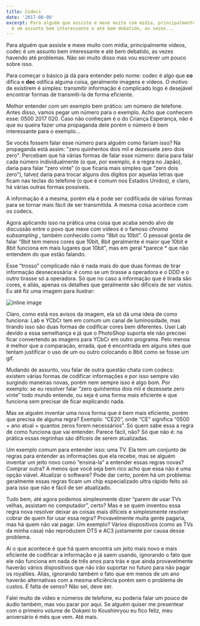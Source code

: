 ```yaml
---
title: Codecs
date: '2017-08-08'
excerpt: Para alguém que assiste e mexe muito com mídia, principalmente vídeos, codec
  é um assunto bem interessante e até bem debatido, as vezes...
---
```




Para alguém que assiste e mexe muito com mídia, principalmente vídeos, codec é um assunto bem interessante e até bem debatido, as vezes havendo até problemas. Não sei muito disso mas vou escrever um pouco sobre isso.

Para começar o básico já dá para entender pelo nome: codec é algo que **co** difica e **dec** odifica alguma coisa, geralmente imagens e vídeos. O motivo de existirem é simples: transmitir informação é complicado logo é desejável encontrar formas de transmiti-la de forma eficiente.

Melhor entender com um exemplo bem prático: um número de telefone. Antes disso, vamos pegar um número para o exemplo. Acho que conhecem esse: 0500 2017 020. Caso não conheçam é o do Criança Esperança, não é que eu queira fazer uma propaganda dele porém o número é bem interessante para o exemplo...

Se vocês fossem falar esse número para alguém como fariam isso? Na propaganda está assim: "zero quinhentos dois mil e dezessete zero dois zero". Percebam que há várias formas de falar esse número: daria para falar cada número individualmente (o que, por exemplo, é a regra no Japão), daria para falar “zero vinte” (o que ficaria mais simples que “zero dois zero”), talvez daria para trocar alguns dos dígitos por aquelas letras que ficam nas teclas do telefone (o que é comum nos Estados Unidos), e claro, há várias outras formas possíveis.

A informação é a mesma, porém ela é pode ser codificada de várias formas para se tornar mais fácil de ser transmitida. A mesma coisa acontece com os codecs.

Agora aplicando isso na prática uma coisa que acaba sendo alvo de discussão entre o povo que mexe com vídeos é o famoso *chroma subsampling* , também conhecido como “8bit ou 10bit”. O pessoal gosta de falar “8bit tem menos cores que 10bit, 8bit geralmente é maior que 10bit e 8bit funciona em mais lugares que 10bit”, mas em geral *parece * que não entendem do que estão falando.

Esse “trosso” complicado não é nada mais do que duas formas de tirar informação desnecessária: é como se um tirasse a operadora e o DDD e o outro tirasse só a operadora. Só que no caso a informação que é tirada são cores, e aliás, apenas os detalhes que geralmente são difíceis de ser vistos. Eu até fiz uma imagem para ilustrar:

![inline image](https://res.cloudinary.com/qgustavor/image/upload/v1502164301/a83n62jjbywubwbdt1ta.png)

Claro, como está nos avisos da imagem, ela só dá uma ideia de como funciona: Lab e YCbCr tem em comum um canal de luminosidade, mas tirando isso são duas formas de codificar cores bem diferentes. Usei Lab devido a essa semelhança e já que o PhotoShop suporta ele não precisei ficar convertendo as imagens para YCbCr em outro programa. Pelo menos é melhor que a comparação, errada, que é encontrada em alguns sites que tentam justificar o uso de um ou outro colocando o 8bit como se fosse um gif.

Mudando de assunto, vou falar de outra questão chata com codecs: existem várias formas de codificar informações e por isso sempre vão surgindo maneiras novas, porém nem sempre isso é algo bom. Por exemplo: se eu resolver falar “zero quinhentos dois mil e dezessete zero vinte” todo mundo entende, ou seja é uma forma mais eficiente e que funciona sem precisar de ficar explicando nada.

Mas se alguém inventar uma nova forma que é bem mais eficiente, porém que precisa de alguma regra? Exemplo: “CE20”, onde “CE” significa “0500 + ano atual + quantos zeros forem necessários”. Só quem sabe essa a regra de como funciona que vai entender. Parece fácil, não? Só que não é: na prática essas regrinhas são difíceis de serem atualizadas.

Um exemplo comum para entender isso: uma TV. Ela tem um conjunto de regras para entender as informações que ela recebe, mas se alguém inventar um jeito novo como “ensiná-la” a entender essas regras novas? Comprar outra? A menos que você seja bem rico acho que essa não é uma opção viável. Atualizar o software? Pode dar certo, porém há um problema: geralmente essas regras ficam um chip especializado ultra rápido feito só para isso que não é fácil de ser atualizado.

Tudo bem, até agora podemos simplesmente dizer “parem de usar TVs velhas, assistam no computador”, certo? Mas e se quem inventou essa regra nova resolver deixar as coisas mais difíceis e simplesmente resolver cobrar de quem for usar essa regra? Provavelmente muita gente pagaria, mas há quem não vai pagar. Um exemplo? Vários dispositivos (como as TVs da minha casa) não reproduzem DTS e AC3 justamente por causa desse problema.

Aí o que acontece é que há quem encontra um jeito mais novo e mais eficiente de codificar a informação e já saem usando, ignorando o fato que ele não funciona em nada de três anos para trás e que ainda provavelmente haverão vários dispositivos que não irão suportar no futuro para não pagar os royalties. Aliás, ignorando também o fato que em menos de um ano haverão alternativas com a mesma eficiência porém sem o problema de custos. É falta de senso? Não sei, deve ser.

Falei muito de vídeo e números de telefone, eu poderia falar um pouco de áudio também, mas vou parar por aqui. Se alguém quiser me presentear com o primeiro volume de Ookami to Koushinryou eu fico feliz, meu aniversário é mês que vem. Até mais.